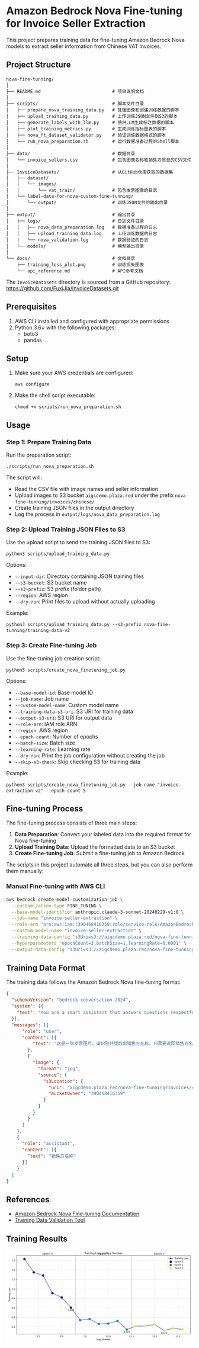 # Amazon Bedrock Nova Fine-tuning for Invoice Seller Extraction

This project prepares training data for fine-tuning Amazon Bedrock Nova models to extract seller information from Chinese VAT invoices.

## Project Structure

```
nova-fine-tunning/
│
├── README.md                           # 项目说明文档
│
├── scripts/                            # 脚本文件目录
│   ├── prepare_nova_training_data.py   # 处理图像和创建训练数据的脚本
│   ├── upload_training_data.py         # 上传训练JSON文件到S3的脚本
│   ├── generate_labels_with_llm.py     # 使用LLM生成标注数据的脚本
│   ├── plot_training_metrics.py        # 生成训练指标图表的脚本
│   ├── nova_ft_dataset_validator.py    # 验证训练数据格式的脚本
│   └── run_nova_preparation.sh         # 运行数据准备过程的Shell脚本
│
├── data/                               # 数据目录
│   └── invoice_sellers.csv             # 包含图像名称和销售方信息的CSV文件
│
├── InvoiceDatasets/                    # 从GitHub仓库获取的数据集
│   ├── dataset/
│   │   └── images/
│   │       └── vat_train/              # 包含发票图像的目录
│   └── label-data-for-nova-custom-fine-tunning/
│       └── output/                     # 训练JSON文件的输出目录
│
├── output/                             # 输出目录
│   ├── logs/                           # 日志文件目录
│   │   ├── nova_data_preparation.log   # 数据准备过程的日志
│   │   ├── upload_training_data.log    # 上传训练数据的日志
│   │   └── nova_validation.log         # 数据验证的日志
│   └── models/                         # 模型输出目录
│
└── docs/                               # 文档目录
    ├── training_loss_plot.png          # 训练损失图表
    └── api_reference.md                # API参考文档
```

The `InvoiceDatasets` directory is sourced from a GitHub repository: https://github.com/FuxiJia/InvoiceDatasets.git

## Prerequisites

1. AWS CLI installed and configured with appropriate permissions
2. Python 3.6+ with the following packages:
   - boto3
   - pandas

## Setup

1. Make sure your AWS credentials are configured:
   ```
   aws configure
   ```

2. Make the shell script executable:
   ```
   chmod +x scripts/run_nova_preparation.sh
   ```

## Usage

### Step 1: Prepare Training Data

Run the preparation script:
```
./scripts/run_nova_preparation.sh
```

The script will:
- Read the CSV file with image names and seller information
- Upload images to S3 bucket `aigcdemo.plaza.red` under the prefix `nova-fine-tunning/invoices/chinese/`
- Create training JSON files in the output directory
- Log the process in `output/logs/nova_data_preparation.log`

### Step 2: Upload Training JSON Files to S3

Use the upload script to send the training JSON files to S3:
```
python3 scripts/upload_training_data.py
```

Options:
- `--input-dir`: Directory containing JSON training files
- `--s3-bucket`: S3 bucket name
- `--s3-prefix`: S3 prefix (folder path)
- `--region`: AWS region
- `--dry-run`: Print files to upload without actually uploading

Example:
```
python3 scripts/upload_training_data.py --s3-prefix nova-fine-tunning/training-data-v2
```

### Step 3: Create Fine-tuning Job

Use the fine-tuning job creation script:
```
python3 scripts/create_nova_finetuning_job.py
```

Options:
- `--base-model-id`: Base model ID
- `--job-name`: Job name
- `--custom-model-name`: Custom model name
- `--training-data-s3-uri`: S3 URI for training data
- `--output-s3-uri`: S3 URI for output data
- `--role-arn`: IAM role ARN
- `--region`: AWS region
- `--epoch-count`: Number of epochs
- `--batch-size`: Batch size
- `--learning-rate`: Learning rate
- `--dry-run`: Print the job configuration without creating the job
- `--skip-s3-check`: Skip checking S3 for training data

Example:
```
python3 scripts/create_nova_finetuning_job.py --job-name "invoice-extraction-v2" --epoch-count 5
```

## Fine-tuning Process

The fine-tuning process consists of three main steps:

1. **Data Preparation**: Convert your labeled data into the required format for Nova fine-tuning
2. **Upload Training Data**: Upload the formatted data to an S3 bucket
3. **Create Fine-tuning Job**: Submit a fine-tuning job to Amazon Bedrock

The scripts in this project automate all three steps, but you can also perform them manually:

### Manual Fine-tuning with AWS CLI

```bash
aws bedrock create-model-customization-job \
  --customization-type FINE_TUNING \
  --base-model-identifier anthropic.claude-3-sonnet-20240229-v1:0 \
  --job-name "invoice-seller-extraction" \
  --role-arn "arn:aws:iam::390468416359:role/service-role/AmazonBedrockExecutionRoleForNova" \
  --custom-model-name "invoice-seller-extraction" \
  --training-data-config "s3Uri=s3://aigcdemo.plaza.red/nova-fine-tunning/training-data/" \
  --hyperparameters "epochCount=3,batchSize=1,learningRate=0.0001" \
  --output-data-config "s3Uri=s3://aigcdemo.plaza.red/nova-fine-tunning/output/"
```

## Training Data Format

The training data follows the Amazon Bedrock Nova fine-tuning format:

```json
{
  "schemaVersion": "bedrock-conversation-2024",
  "system": [{
    "text": "You are a smart assistant that answers questions respectfully"
  }],
  "messages": [{
      "role": "user",
      "content": [{
          "text": "这是一张发票图片。请识别并提取出销售方名称。只需要返回销售方名称，不要有其他文字。请确保提取的是销售方（开票方），而不是购买方（收票方）。"
        },
        {
          "image": {
            "format": "jpg",
            "source": {
              "s3Location": {
                "uri": "aigcdemo.plaza.red/nova-fine-tunning/invoices/chinese/vat_xxxx.jpg",
                "bucketOwner": "390468416359"
              }
            }
          }
        }
      ]
    },
    {
      "role": "assistant",
      "content": [{
        "text": "销售方名称"
      }]
    }
  ]
}
```

## References

- [Amazon Bedrock Nova Fine-tuning Documentation](https://docs.aws.amazon.com/nova/latest/userguide/fine-tune-prepare-data-understanding.html)
- [Training Data Validation Tool](https://github.com/aws-samples/amazon-bedrock-samples/blob/main/custom-models/bedrock-fine-tuning/nova/understanding/dataset_validation/nova_ft_dataset_validator.py)

## Training Results

![training loss](./docs/training_loss_plot.png)
